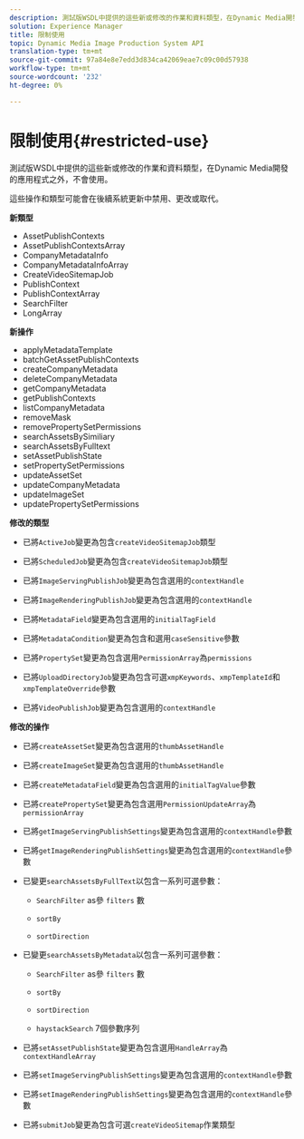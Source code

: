 ```yaml
---
description: 測試版WSDL中提供的這些新或修改的作業和資料類型，在Dynamic Media開發的應用程式之外，不會使用。
solution: Experience Manager
title: 限制使用
topic: Dynamic Media Image Production System API
translation-type: tm+mt
source-git-commit: 97a84e8e7edd3d834ca42069eae7c09c00d57938
workflow-type: tm+mt
source-wordcount: '232'
ht-degree: 0%

---
```



# 限制使用{#restricted-use}

測試版WSDL中提供的這些新或修改的作業和資料類型，在Dynamic Media開發的應用程式之外，不會使用。

這些操作和類型可能會在後續系統更新中禁用、更改或取代。

**新類型**

* AssetPublishContexts
* AssetPublishContextsArray
* CompanyMetadataInfo
* CompanyMetadataInfoArray
* CreateVideoSitemapJob
* PublishContext
* PublishContextArray
* SearchFilter
* LongArray

**新操作**

* applyMetadataTemplate
* batchGetAssetPublishContexts
* createCompanyMetadata
* deleteCompanyMetadata
* getCompanyMetadata
* getPublishContexts
* listCompanyMetadata
* removeMask
* removePropertySetPermissions
* searchAssetsBySimiliary
* searchAssetsByFulltext
* setAssetPublishState
* setPropertySetPermissions
* updateAssetSet
* updateCompanyMetadata
* updateImageSet
* updatePropertySetPermissions

**修改的類型**

* 已將`ActiveJob`變更為包含`createVideoSitemapJob`類型

* 已將`ScheduledJob`變更為包含`createVideoSitemapJob`類型

* 已將`ImageServingPublishJob`變更為包含選用的`contextHandle`

* 已將`ImageRenderingPublishJob`變更為包含選用的`contextHandle`

* 已將`MetadataField`變更為包含選用的`initialTagField`

* 已將`MetadataCondition`變更為包含和選用`caseSensitive`參數

* 已將`PropertySet`變更為包含選用`PermissionArray`為`permissions`

* 已將`UploadDirectoryJob`變更為包含可選`xmpKeywords`、`xmpTemplateId`和`xmpTemplateOverride`參數

* 已將`VideoPublishJob`變更為包含選用的`contextHandle`

**修改的操作**

* 已將`createAssetSet`變更為包含選用的`thumbAssetHandle`

* 已將`createImageSet`變更為包含選用的`thumbAssetHandle`

* 已將`createMetadataField`變更為包含選用的`initialTagValue`參數

* 已將`createPropertySet`變更為包含選用`PermissionUpdateArray`為`permissionArray`

* 已將`getImageServingPublishSettings`變更為包含選用的`contextHandle`參數

* 已將`getImageRenderingPublishSettings`變更為包含選用的`contextHandle`參數

* 已變更`searchAssetsByFullText`以包含一系列可選參數：

   * `SearchFilter` as參 `filters` 數

   * `sortBy`
   * `sortDirection`

* 已變更`searchAssetsByMetadata`以包含一系列可選參數：

   * `SearchFilter` as參 `filters` 數

   * `sortBy`
   * `sortDirection`
   * `haystackSearch` 7個參數序列

* 已將`setAssetPublishState`變更為包含選用`HandleArray`為`contextHandleArray`

* 已將`setImageServingPublishSettings`變更為包含選用的`contextHandle`參數

* 已將`setImageRenderingPublishSettings`變更為包含選用的`contextHandle`參數

* 已將`submitJob`變更為包含可選`createVideoSitemap`作業類型

